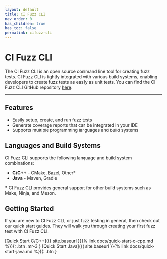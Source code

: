 ```yaml
---
layout: default
title: CI Fuzz CLI
nav_order: 0
has_children: true
has_toc: false
permalink: cifuzz-cli
---
```


# **CI Fuzz CLI**

The CI Fuzz CLI is an open source command line tool for creating fuzz tests. CI Fuzz CLI is tightly integrated with various build systems, enabling developers to create fuzz tests as easily as unit tests. You can find the CI Fuzz CLI GitHub repository [here](https://github.com/CodeIntelligenceTesting/cifuzz).

---

## Features

* Easily setup, create, and run fuzz tests
* Generate coverage reports that can be integrated in your IDE
* Supports multiple programming languages and build systems

## Languages and Build Systems

CI Fuzz CLI supports the following language and build system combinations:

* **C/C++** - CMake, Bazel, Other*
* **Java** - Maven, Gradle

**\*** CI Fuzz CLI provides general support for other build systems such as Make, Ninja, and Meson.

## Getting Started

If you are new to CI Fuzz CLI, or just fuzz testing in general, then check out our quick start guides. They will walk you through creating your first fuzz test with CI Fuzz CLI.

<span class="fs-4">
[Quick Start C/C++]({{ site.baseurl }}{% link docs/quick-start-c-cpp.md %}){: .btn .mr-3 } 
[Quick Start Java]({{ site.baseurl }}{% link docs/quick-start-java.md %}){: .btn }
</span>


